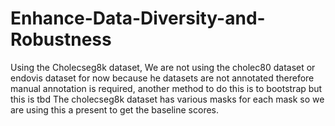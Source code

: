 # Enhance-Data-Diversity-and-Robustness
Using the Cholecseg8k dataset,
We are not using the cholec80 dataset or endovis dataset for now because he datasets are not annotated therefore manual annotation is required, another method to do this is to bootstrap but this is tbd
The cholecseg8k dataset has various masks for each mask so we are using this a present to get the baseline scores.
